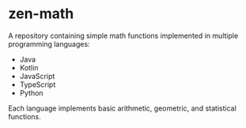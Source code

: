 # zen-math

A repository containing simple math functions implemented in multiple programming languages:
- Java
- Kotlin
- JavaScript
- TypeScript
- Python

Each language implements basic arithmetic, geometric, and statistical functions.
